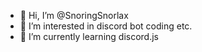 - 👋 Hi, I’m @SnoringSnorlax
- 👀 I’m interested in discord bot coding etc.
- 🌱 I’m currently learning discord.js

<!---
SnoringSnorlax/SnoringSnorlax is a ✨ special ✨ repository because its `README.md` (this file) appears on your GitHub profile.
You can click the Preview link to take a look at your changes.
--->
